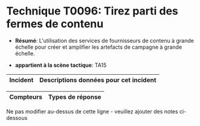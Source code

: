# Technique T0096: Tirez parti des fermes de contenu

* **Résumé**: L'utilisation des services de fournisseurs de contenu à grande échelle pour créer et amplifier les artefacts de campagne à grande échelle.

* **appartient à la scène tactique**: TA15


|Incident |Descriptions données pour cet incident |
|-------- |-------------------- |



|Compteurs |Types de réponse |
|-------- |-------------- |


Ne pas modifier au-dessus de cette ligne - veuillez ajouter des notes ci-dessous